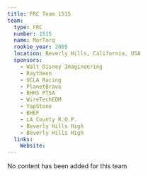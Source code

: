 ```yaml
---
title: FRC Team 1515
team:
  type: FRC
  number: 1515
  name: MorTorq
  rookie_year: 2005
  location: Beverly Hills, California, USA
  sponsors:
    - Walt Disney Imagineering
    - Raytheon
    - UCLA Racing
    - PlanetBravo
    - BHHS PTSA
    - WireTechEDM
    - YapStone
    - BHEF
    - LA County R.O.P.
    - Beverly Hills High
    - Beverly Hills High
  links:
    Website: 
---
```

No content has been added for this team